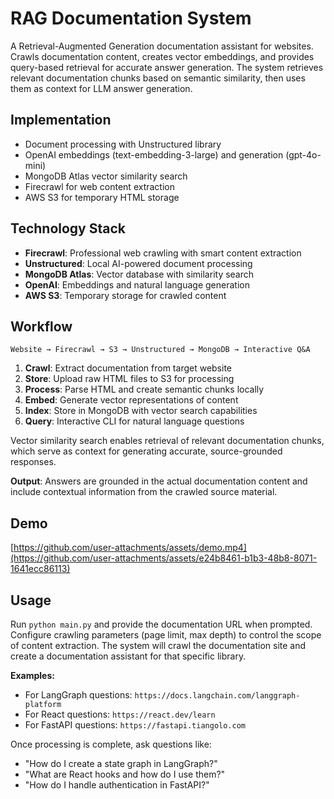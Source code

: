 # RAG Documentation System

A Retrieval-Augmented Generation documentation assistant for websites. Crawls documentation content, creates vector embeddings, and provides query-based retrieval for accurate answer generation. The system retrieves relevant documentation chunks based on semantic similarity, then uses them as context for LLM answer generation.

## Implementation

- Document processing with Unstructured library
- OpenAI embeddings (text-embedding-3-large) and generation (gpt-4o-mini)
- MongoDB Atlas vector similarity search
- Firecrawl for web content extraction
- AWS S3 for temporary HTML storage

## Technology Stack

- **Firecrawl**: Professional web crawling with smart content extraction
- **Unstructured**: Local AI-powered document processing
- **MongoDB Atlas**: Vector database with similarity search
- **OpenAI**: Embeddings and natural language generation
- **AWS S3**: Temporary storage for crawled content

## Workflow

```
Website → Firecrawl → S3 → Unstructured → MongoDB → Interactive Q&A
```

1. **Crawl**: Extract documentation from target website
2. **Store**: Upload raw HTML files to S3 for processing
3. **Process**: Parse HTML and create semantic chunks locally
4. **Embed**: Generate vector representations of content
5. **Index**: Store in MongoDB with vector search capabilities
6. **Query**: Interactive CLI for natural language questions

Vector similarity search enables retrieval of relevant documentation chunks, which serve as context for generating accurate, source-grounded responses.

**Output**: Answers are grounded in the actual documentation content and include contextual information from the crawled source material.

## Demo

[https://github.com/user-attachments/assets/demo.mp4](https://github.com/user-attachments/assets/e24b8461-b1b3-48b8-8071-1641ecc86113)

## Usage

Run `python main.py` and provide the documentation URL when prompted. Configure crawling parameters (page limit, max depth) to control the scope of content extraction. The system will crawl the documentation site and create a documentation assistant for that specific library.

**Examples:**
- For LangGraph questions: `https://docs.langchain.com/langgraph-platform`
- For React questions: `https://react.dev/learn`
- For FastAPI questions: `https://fastapi.tiangolo.com`

Once processing is complete, ask questions like:
- "How do I create a state graph in LangGraph?"
- "What are React hooks and how do I use them?"
- "How do I handle authentication in FastAPI?"
